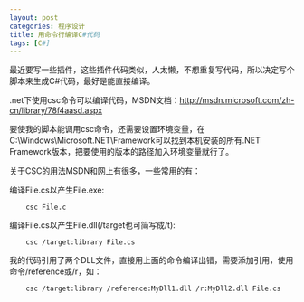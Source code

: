 ```yaml
---
layout: post
categories: 程序设计
title: 用命令行编译C#代码
tags: [C#]
---
```



最近要写一些插件，这些插件代码类似，人太懒，不想重复写代码，所以决定写个脚本来生成C#代码，最好是能直接编译。

\.net下使用csc命令可以编译代码，MSDN文档：http://msdn.microsoft.com/zh-cn/library/78f4aasd.aspx

<!--more-->

要使我的脚本能调用csc命令，还需要设置环境变量，在C:\Windows\Microsoft.NET\Framework可以找到本机安装的所有.NET Framework版本，把要使用的版本的路径加入环境变量就行了。

关于CSC的用法MSDN和网上有很多，一些常用的有：

编译File.cs以产生File.exe:

```
	csc File.c  
```

编译File.cs以产生File.dll(/target也可简写成/t):

```
	csc /target:library File.cs  
```

我的代码引用了两个DLL文件，直接用上面的命令编译出错，需要添加引用，使用命令/reference或/r，如：

```
	csc /target:library /reference:MyDll1.dll /r:MyDll2.dll File.cs  
```